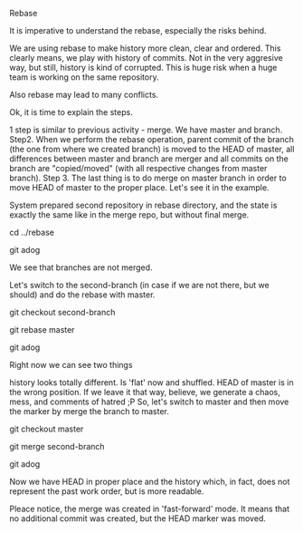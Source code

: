 Rebase

It is imperative to understand the rebase, especially the risks behind.

We are using rebase to make history more clean, clear and ordered. This clearly means, we play with history of commits. Not in the very aggresive way, but still, history is kind of corrupted. This is huge risk when a huge team is working on the same repository.

Also rebase may lead to many conflicts.

Ok, it is time to explain the steps.

1 step is similar to previous activity - merge. We have master and branch.
Step2. When we perform the rebase operation, parent commit of the branch (the one from where we created branch) is moved to the HEAD of master, all differences between master and branch are merger and all commits on the branch are "copied/moved" (with all respective changes from master branch).
Step 3. The last thing is to do merge on master branch in order to move HEAD of master to the proper place.
Let's see it in the example.

System prepared second repository in rebase directory, and the state is exactly the same like in the merge repo, but without final merge.

cd ../rebase

git adog

We see that branches are not merged.

Let's switch to the second-branch (in case if we are not there, but we should) and do the rebase with master.

git checkout second-branch

git rebase master

git adog

Right now we can see two things

history looks totally different. Is 'flat' now and shuffled.
HEAD of master is in the wrong position.
If we leave it that way, believe, we generate a chaos, mess, and comments of hatred ;P So, let's switch to master and then move the marker by merge the branch to master.

git checkout master

git merge second-branch

git adog

Now we have HEAD in proper place and the history which, in fact, does not represent the past work order, but is more readable.

Pleace notice, the merge was created in 'fast-forward' mode. It means that no additional commit was created, but the HEAD marker was moved.
